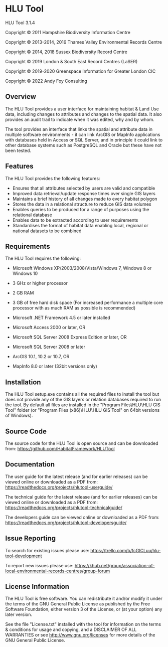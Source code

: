 HLU Tool
========

HLU Tool 3.1.4

Copyright © 2011 Hampshire Biodiversity Information Centre

Copyright © 2013-2014, 2016 Thames Valley Environmental Records Centre

Copyright © 2014, 2018 Sussex Biodiversity Record Centre

Copyright © 2019 London & South East Record Centres (LaSER)

Copyright © 2019-2020 Greenspace Information for Greater London CIC

Copyright © 2022 Andy Foy Consulting

Overview
--------

The HLU Tool provides a user interface for maintaining habitat & Land Use data, including changes to attributes and changes to the spatial data. It also provides an audit trail to indicate when it was edited, why and by whom.

The tool provides an interface that links the spatial and attribute data in multiple software environments - it can link ArcGIS or MapInfo applications
with databases held in Access or SQL Server, and in principle it could link to other database systems such as PostgreSQL and Oracle but these have not been tested.

Features
--------
The HLU Tool provides the following features:
- Ensures that all attributes selected by users are valid and compatible
- Improved data retrieval/update response times over single GIS layers
- Maintains a brief history of all changes made to every habitat polygon
- Stores the data in a relational structure to reduce GIS data volumes
- Enables queries to be produced for a range of purposes using the relational database
- Enables data to be extracted according to user requirements
- Standardises the format of habitat data enabling local, regional or national datasets to be combined

Requirements
------------
The HLU Tool requires the following:

 - Microsoft Windows XP/2003/2008/Vista/Windows 7, Windows 8 or Windows 10
 - 3 GHz or higher processor
 - 2 GB RAM
 - 3 GB of free hard disk space
    (For increased performance a multiple core processor with as much RAM as possible is recommended)

 - Microsoft .NET Framework 4.5 or later installed

 - Microsoft Access 2000 or later, OR
 - Microsoft SQL Server 2008 Express Edition or later, OR
 - Microsoft SQL Server 2008 or later

 - ArcGIS 10.1, 10.2 or 10.7, OR
 - MapInfo 8.0 or later (32bit versions only)

Installation
------------
The HLU Tool setup.exe contains all the required files to install the tool but does not provide any of the GIS layers or relation databases required to run the tool. By default all files are installed in the "Program Files\HLU\HLU GIS Tool" folder (or "Program Files (x86)\HLU\HLU GIS Tool" on 64bit versions of Windows).

Source Code
-----------
The source code for the HLU Tool is open source and can be downloaded from:
<https://github.com/HabitatFramework/HLUTool>

Documentation
-------------
The user guide for the latest release (and for earlier releases) can be viewed online or downloaded as a PDF from:
<https://readthedocs.org/projects/hlutool-userguide/>

The technical guide for the latest release (and for earlier releases) can be viewed online or downloaded as a PDF from:
<https://readthedocs.org/projects/hlutool-technicalguide/>

The developers guide can be viewed online or downloaded as a PDF from:
<https://readthedocs.org/projects/hlutool-developersguide/>

Issue Reporting
---------------
To search for existing issues please use:
<https://trello.com/b/fcGICLuu/hlu-tool-development>

To report new issues please use:
<https://khub.net/group/association-of-local-environmental-records-centres/group-forum>

License Information
-------------------
The HLU Tool is free software. You can redistribute it and/or modify it
under the terms of the GNU General Public License as published by the Free
Software Foundation, either version 3 of the License, or (at your option) any
later version.

See the file "License.txt" installed with the tool for information on the
terms & conditions for usage and copying, and a DISCLAIMER OF ALL WARRANTIES
or see <http://www.gnu.org/licenses> for more details of the GNU General Public
License.